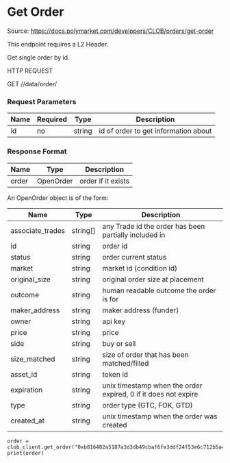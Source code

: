 # Get Order
Source: https://docs.polymarket.com/developers/CLOB/orders/get-order




This endpoint requires a L2 Header.

Get single order by id.

HTTP REQUEST

GET //data/order/

### Request Parameters

| Name | Required | Type | Description |
| --- | --- | --- | --- |
| id | no | string | id of order to get information about |

### Response Format

| Name | Type | Description |
| --- | --- | --- |
| order | OpenOrder | order if it exists |

An OpenOrder object is of the form:

| Name | Type | Description |
| --- | --- | --- |
| associate_trades | string[] | any Trade id the order has been partially included in |
| id | string | order id |
| status | string | order current status |
| market | string | market id (condition id) |
| original_size | string | original order size at placement |
| outcome | string | human readable outcome the order is for |
| maker_address | string | maker address (funder) |
| owner | string | api key |
| price | string | price |
| side | string | buy or sell |
| size_matched | string | size of order that has been matched/filled |
| asset_id | string | token id |
| expiration | string | unix timestamp when the order expired, 0 if it does not expire |
| type | string | order type (GTC, FOK, GTD) |
| created_at | string | unix timestamp when the order was created |

```code
order = clob_client.get_order("0xb816482a5187a3d3db49cbaf6fe3ddf24f53e6c712b5a4bf5e01d0ec7b11dabc")
print(order)

```
